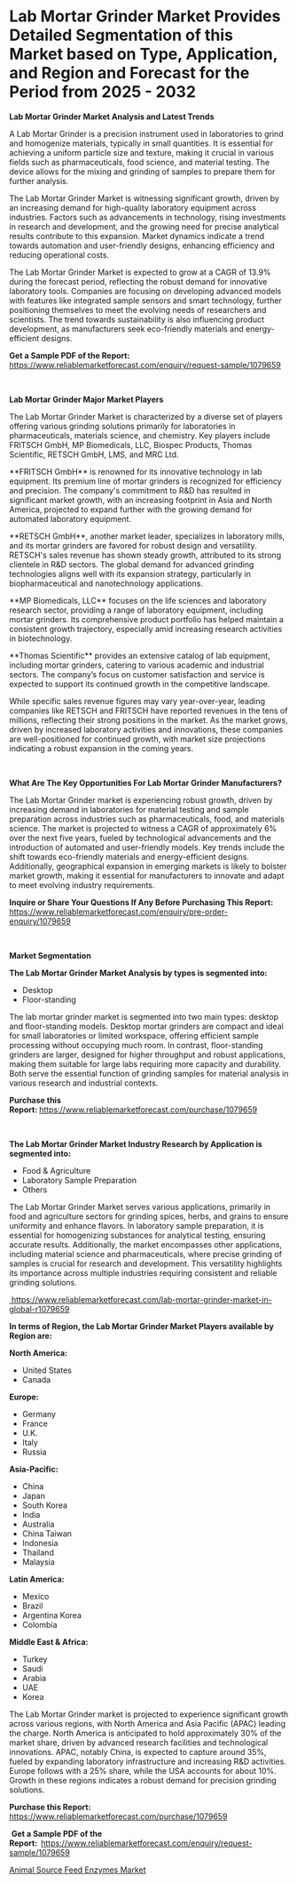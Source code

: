 <p><h1>Lab Mortar Grinder Market Provides Detailed Segmentation of this Market based on Type, Application, and Region and Forecast for the Period from 2025 - 2032</h1></p><p><strong>Lab Mortar Grinder Market Analysis and Latest Trends</strong></p>
<p><p>A Lab Mortar Grinder is a precision instrument used in laboratories to grind and homogenize materials, typically in small quantities. It is essential for achieving a uniform particle size and texture, making it crucial in various fields such as pharmaceuticals, food science, and material testing. The device allows for the mixing and grinding of samples to prepare them for further analysis.</p><p>The Lab Mortar Grinder Market is witnessing significant growth, driven by an increasing demand for high-quality laboratory equipment across industries. Factors such as advancements in technology, rising investments in research and development, and the growing need for precise analytical results contribute to this expansion. Market dynamics indicate a trend towards automation and user-friendly designs, enhancing efficiency and reducing operational costs.</p><p>The Lab Mortar Grinder Market is expected to grow at a CAGR of 13.9% during the forecast period, reflecting the robust demand for innovative laboratory tools. Companies are focusing on developing advanced models with features like integrated sample sensors and smart technology, further positioning themselves to meet the evolving needs of researchers and scientists. The trend towards sustainability is also influencing product development, as manufacturers seek eco-friendly materials and energy-efficient designs.</p></p>
<p><strong>Get a Sample PDF of the Report:&nbsp;</strong> <a href="https://www.reliablemarketforecast.com/enquiry/request-sample/1079659?utm_campaign=2284&utm_medium=2&utm_source=Github&utm_content=ia&utm_term=22032025&utm_id=lab-mortar-grinder">https://www.reliablemarketforecast.com/enquiry/request-sample/1079659</a></p>
<p>&nbsp;</p>
<p><strong>Lab Mortar Grinder Major Market Players</strong></p>
<p><p>The Lab Mortar Grinder Market is characterized by a diverse set of players offering various grinding solutions primarily for laboratories in pharmaceuticals, materials science, and chemistry. Key players include FRITSCH GmbH, MP Biomedicals, LLC, Biospec Products, Thomas Scientific, RETSCH GmbH, LMS, and MRC Ltd.</p><p>**FRITSCH GmbH** is renowned for its innovative technology in lab equipment. Its premium line of mortar grinders is recognized for efficiency and precision. The company's commitment to R&D has resulted in significant market growth, with an increasing footprint in Asia and North America, projected to expand further with the growing demand for automated laboratory equipment.</p><p>**RETSCH GmbH**, another market leader, specializes in laboratory mills, and its mortar grinders are favored for robust design and versatility. RETSCH's sales revenue has shown steady growth, attributed to its strong clientele in R&D sectors. The global demand for advanced grinding technologies aligns well with its expansion strategy, particularly in biopharmaceutical and nanotechnology applications.</p><p>**MP Biomedicals, LLC** focuses on the life sciences and laboratory research sector, providing a range of laboratory equipment, including mortar grinders. Its comprehensive product portfolio has helped maintain a consistent growth trajectory, especially amid increasing research activities in biotechnology.</p><p>**Thomas Scientific** provides an extensive catalog of lab equipment, including mortar grinders, catering to various academic and industrial sectors. The company’s focus on customer satisfaction and service is expected to support its continued growth in the competitive landscape.</p><p>While specific sales revenue figures may vary year-over-year, leading companies like RETSCH and FRITSCH have reported revenues in the tens of millions, reflecting their strong positions in the market. As the market grows, driven by increased laboratory activities and innovations, these companies are well-positioned for continued growth, with market size projections indicating a robust expansion in the coming years.</p></p>
<p>&nbsp;</p>
<p><strong>What Are The Key Opportunities For Lab Mortar Grinder Manufacturers?</strong></p>
<p><p>The Lab Mortar Grinder market is experiencing robust growth, driven by increasing demand in laboratories for material testing and sample preparation across industries such as pharmaceuticals, food, and materials science. The market is projected to witness a CAGR of approximately 6% over the next five years, fueled by technological advancements and the introduction of automated and user-friendly models. Key trends include the shift towards eco-friendly materials and energy-efficient designs. Additionally, geographical expansion in emerging markets is likely to bolster market growth, making it essential for manufacturers to innovate and adapt to meet evolving industry requirements.</p></p>
<p><strong>Inquire or Share Your Questions If Any Before Purchasing This Report:</strong> <a href="https://www.reliablemarketforecast.com/enquiry/pre-order-enquiry/1079659?utm_campaign=2284&utm_medium=2&utm_source=Github&utm_content=ia&utm_term=22032025&utm_id=lab-mortar-grinder">https://www.reliablemarketforecast.com/enquiry/pre-order-enquiry/1079659</a></p>
<p>&nbsp;</p>
<p><strong>Market Segmentation</strong></p>
<p><strong>The Lab Mortar Grinder Market Analysis by types is segmented into:</strong></p>
<p><ul><li>Desktop</li><li>Floor-standing</li></ul></p>
<p><p>The lab mortar grinder market is segmented into two main types: desktop and floor-standing models. Desktop mortar grinders are compact and ideal for small laboratories or limited workspace, offering efficient sample processing without occupying much room. In contrast, floor-standing grinders are larger, designed for higher throughput and robust applications, making them suitable for large labs requiring more capacity and durability. Both serve the essential function of grinding samples for material analysis in various research and industrial contexts.</p></p>
<p><strong>Purchase this Report:&nbsp;</strong><a href="https://www.reliablemarketforecast.com/purchase/1079659?utm_campaign=2284&utm_medium=2&utm_source=Github&utm_content=ia&utm_term=22032025&utm_id=lab-mortar-grinder">https://www.reliablemarketforecast.com/purchase/1079659</a></p>
<p>&nbsp;</p>
<p><strong>The Lab Mortar Grinder Market Industry Research by Application is segmented into:</strong></p>
<p><ul><li>Food & Agriculture</li><li>Laboratory Sample Preparation</li><li>Others</li></ul></p>
<p><p>The Lab Mortar Grinder Market serves various applications, primarily in food and agriculture sectors for grinding spices, herbs, and grains to ensure uniformity and enhance flavors. In laboratory sample preparation, it is essential for homogenizing substances for analytical testing, ensuring accurate results. Additionally, the market encompasses other applications, including material science and pharmaceuticals, where precise grinding of samples is crucial for research and development. This versatility highlights its importance across multiple industries requiring consistent and reliable grinding solutions.</p></p>
<p><a href="https://www.reliablemarketforecast.com/lab-mortar-grinder-market-in-global-r1079659?utm_campaign=2284&utm_medium=2&utm_source=Github&utm_content=ia&utm_term=22032025&utm_id=lab-mortar-grinder">&nbsp;https://www.reliablemarketforecast.com/lab-mortar-grinder-market-in-global-r1079659</a></p>
<p><strong>In terms of Region, the Lab Mortar Grinder Market Players available by Region are:</strong></p>
<p>
    <p> <strong> North America: </strong>
        <ul>
            <li>United States</li>
            <li>Canada</li>
        </ul>
        </p> 
    <p> <strong> Europe: </strong>
        <ul>
            <li>Germany</li>
            <li>France</li>
            <li>U.K.</li>
            <li>Italy</li>
            <li>Russia</li>
        </ul>
        </p> 
    <p> <strong> Asia-Pacific: </strong>
        <ul>
            <li>China</li>
            <li>Japan</li>
            <li>South Korea</li>
            <li>India</li>
            <li>Australia</li>
            <li>China Taiwan</li>
            <li>Indonesia</li>
            <li>Thailand</li>
            <li>Malaysia</li>
        </ul>
        </p> 
    <p> <strong> Latin America: </strong>
        <ul>
            <li>Mexico</li>
            <li>Brazil</li>
            <li>Argentina Korea</li>
            <li>Colombia</li>
        </ul>
        </p> 
    <p> <strong> Middle East & Africa: </strong>
        <ul>
            <li>Turkey</li>
            <li>Saudi</li>
            <li>Arabia</li>
            <li>UAE</li>
            <li>Korea</li>
        </ul>
    </p>
    </p>
<p><p>The Lab Mortar Grinder market is projected to experience significant growth across various regions, with North America and Asia Pacific (APAC) leading the charge. North America is anticipated to hold approximately 30% of the market share, driven by advanced research facilities and technological innovations. APAC, notably China, is expected to capture around 35%, fueled by expanding laboratory infrastructure and increasing R&D activities. Europe follows with a 25% share, while the USA accounts for about 10%. Growth in these regions indicates a robust demand for precision grinding solutions.</p></p>
<p><strong>Purchase this Report: </strong><a href="https://www.reliablemarketforecast.com/purchase/1079659?utm_campaign=2284&utm_medium=2&utm_source=Github&utm_content=ia&utm_term=22032025&utm_id=lab-mortar-grinder">https://www.reliablemarketforecast.com/purchase/1079659</a></p>
<p>&nbsp;<strong>Get a Sample PDF of the Report:&nbsp;&nbsp;</strong><a href="https://www.reliablemarketforecast.com/enquiry/request-sample/1079659?utm_campaign=2284&utm_medium=2&utm_source=Github&utm_content=ia&utm_term=22032025&utm_id=lab-mortar-grinder">https://www.reliablemarketforecast.com/enquiry/request-sample/1079659</a></p>
<p><strong></strong></p>
<p><p><a href="https://github.com/WashimHussain441/Market-Research-Report-List-2/blob/main/animal-source-feed-enzymes-market.md?utm_campaign=2284&utm_medium=2&utm_source=Github&utm_content=ia&utm_term=22032025&utm_id=lab-mortar-grinder">Animal Source Feed Enzymes Market</a></p></p>